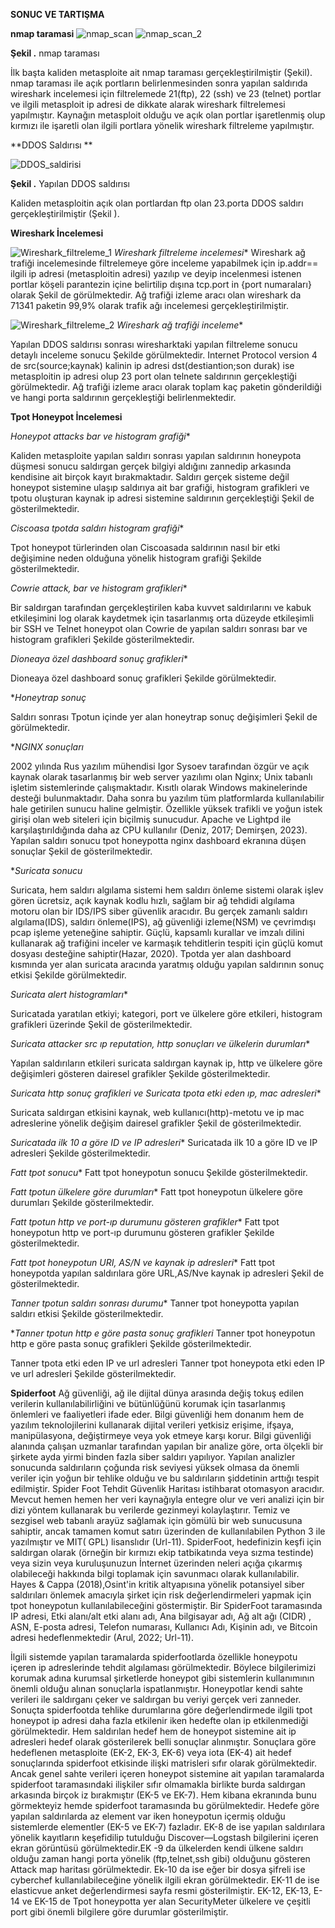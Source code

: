 **SONUC VE TARTIŞMA**

**nmap taramasi**
![nmap_scan](https://github.com/user-attachments/assets/e8418f29-556d-4f40-aa15-06cb04912b0b)
![nmap_scan_2](https://github.com/user-attachments/assets/0581ee2a-06af-49ce-9a87-178922f46203)

**Şekil .** nmap taraması

İlk başta kaliden metasploite ait nmap taraması gerçekleştirilmiştir (Şekil). nmap taraması ile açık portların  belirlenmesinden sonra  yapılan saldırıda wireshark incelemesi için filtrelemede 21(ftp), 22 (ssh) ve 23 (telnet) portlar ve ilgili metasploit ip adresi de dikkate alarak wireshark filtrelemesi yapılmıştır. Kaynağın metasploit olduğu ve açık olan portlar işaretlenmiş olup kırmızı ile işaretli olan ilgili portlara yönelik wireshark filtreleme yapılmıştır.

**DDOS Saldırısı **

![DDOS_saldirisi](https://github.com/user-attachments/assets/615a30c0-b62c-4c6e-a811-031fb331fff0)

**Şekil .** Yapılan DDOS saldırısı

Kaliden metasploitin açık olan portlardan ftp olan 23.porta DDOS saldırı gerçekleştirilmiştir (Şekil ).

**Wireshark İncelemesi**

![Wireshark_filtreleme_1](https://github.com/user-attachments/assets/37a176bc-d311-4fa7-956b-8166cea11581)
*Wireshark filtreleme incelemesi**
Wireshark ağ trafiği incelemesinde filtrelemeye göre inceleme yapabilmek için ip.addr== ilgili ip adresi (metasploitin adresi) yazılıp ve deyip incelenmesi istenen portlar köşeli parantezin içine belirtilip dışına tcp.port in {port numaraları} olarak Şekil de görülmektedir. Ağ trafiği izleme aracı olan wireshark da 71341 paketin 99,9% olarak trafik ağı incelemesi gerçekleştirilmiştir.

![Wireshark_filtreleme_2](https://github.com/user-attachments/assets/35990928-b1e6-4a9a-b09c-2ff16195d66b)
*Wireshark ağ trafiği inceleme**

Yapılan DDOS saldırısı sonrası wiresharktaki yapılan filtreleme sonucu detaylı inceleme sonucu Şekilde görülmektedir. Internet Protocol version 4 de src(source;kaynak) kalinin ip adresi dst(destiantion;son durak) ise metasploitin ip adresi olup 23 port olan telnete saldırının gerçekleştiği görülmektedir. 
Ağ trafiği izleme aracı olarak toplam kaç paketin gönderildiği ve hangi porta saldırının gerçekleştiği belirlenmektedir. 

**Tpot Honeypot İncelemesi**




*Honeypot attacks bar ve histogram grafiği**

Kaliden metasploite yapılan saldırı sonrası yapılan saldırının honeypota düşmesi sonucu saldırgan gerçek bilgiyi aldığını zannedip arkasında kendisine ait birçok kayıt bırakmaktadır. Saldırı gerçek sisteme değil honeypot sistemine ulaşıp saldırıya ait bar grafiği, histogram grafikleri ve tpotu oluşturan kaynak ip adresi sistemine saldırının gerçekleştiği Şekil  de gösterilmektedir.






*Ciscoasa tpotda saldırı histogram grafiği**

Tpot honeypot türlerinden olan Ciscoasada saldırının nasıl bir etki değişimine neden olduğuna yönelik histogram grafiği Şekilde gösterilmektedir.







*Cowrie attack, bar ve histogram grafikleri**

Bir saldırgan tarafından gerçekleştirilen kaba kuvvet saldırılarını ve kabuk etkileşimini log olarak kaydetmek için tasarlanmış orta düzeyde etkileşimli bir SSH ve Telnet honeypot olan Cowrie de yapılan saldırı sonrası  bar ve histogram grafikleri Şekilde gösterilmektedir.





*Dioneaya özel dashboard sonuç grafikleri**

Dioneaya özel dashboard sonuç grafikleri Şekilde görülmektedir.






**Honeytrap sonuç*

Saldırı sonrası Tpotun içinde yer alan honeytrap sonuç değişimleri Şekil de görülmektedir.







**NGINX sonuçları*

2002 yılında Rus yazılım mühendisi Igor Sysoev tarafından özgür ve açık kaynak olarak tasarlanmış bir web server yazılımı olan Nginx; Unix tabanlı işletim sistemlerinde çalışmaktadır. Kısıtlı olarak Windows makinelerinde desteği bulunmaktadır. Daha sonra bu yazılım tüm platformlarda kullanılabilir hale getirilen sunucu haline gelmiştir. Özellikle yüksek trafikli ve yoğun istek girişi olan web siteleri için biçilmiş sunucudur. Apache ve Lightpd ile karşılaştırıldığında daha az CPU kullanılır (Deniz, 2017; Demirşen, 2023). Yapılan saldırı sonucu tpot honeypotta nginx dashboard ekranına düşen sonuçlar Şekil de gösterilmektedir.






**Suricata sonucu*

Suricata, hem saldırı algılama sistemi hem saldırı önleme sistemi olarak işlev gören ücretsiz, açık kaynak kodlu hızlı, sağlam bir ağ tehdidi algılama motoru olan bir IDS/IPS siber güvenlik aracıdır. Bu gerçek zamanlı saldırı algılama(IDS), saldırı önleme(IPS), ağ güvenliği izleme(NSM) ve çevrimdışı pcap işleme yeteneğine sahiptir. Güçlü, kapsamlı kurallar ve imzalı dilini kullanarak ağ trafiğini inceler ve karmaşık tehditlerin tespiti için güçlü komut dosyası desteğine sahiptir(Hazar, 2020). Tpotda yer alan dashboard kısmında yer alan suricata aracında yaratmış olduğu yapılan saldırının sonuç etkisi Şekilde görülmektedir.






*Suricata alert histogramları**

Suricatada yaratılan etkiyi; kategori, port ve ülkelere göre etkileri, histogram grafikleri üzerinde Şekil de gösterilmektedir.








*Suricata attacker src ıp reputation, http sonuçları ve ülkelerin durumları**

Yapılan saldırıların etkileri suricata saldırgan kaynak ip, http ve ülkelere göre değişimleri gösteren dairesel grafikler Şekilde gösterilmektedir.









*Suricata http sonuç grafikleri ve Suricata tpota etki eden ıp, mac adresleri**

Suricata saldırgan etkisini kaynak, web kullanıcı(http)-metotu ve ip mac adreslerine yönelik değişim dairesel grafikler Şekil de gösterilmektedir.







*Suricatada ilk 10 a göre ID ve IP adresleri**
Suricatada ilk 10 a göre ID ve IP adresleri Şekilde gösterilmektedir.






*Fatt tpot sonucu**
Fatt tpot honeypotun sonucu Şekilde gösterilmektedir.







*Fatt tpotun ülkelere göre durumları**
Fatt tpot honeypotun ülkelere göre durumları Şekilde gösterilmektedir.





*Fatt tpotun http ve port-ıp durumunu gösteren grafikler**
Fatt tpot honeypotun http ve port-ıp durumunu gösteren grafikler Şekilde gösterilmektedir.







*Fatt tpot honeypotun URI, AS/N ve kaynak ip adresleri**
Fatt tpot honeypotda yapılan saldırılara göre URL,AS/Nve kaynak ip adresleri Şekil de gösterilmektedir.






*Tanner tpotun saldırı sonrası durumu**
Tanner tpot honeypotta yapılan saldırı etkisi Şekilde gösterilmektedir.  





**Tanner tpotun http e göre pasta sonuç grafikleri*
Tanner tpot honeypotun http e göre pasta sonuç grafikleri Şekilde gösterilmektedir.








Tanner tpota etki eden  IP ve url adresleri
Tanner tpot honeypota etki eden IP ve url adresleri Şekilde gösterilmektedir.




**Spiderfoot**
Ağ güvenliği, ağ ile dijital dünya arasında değiş tokuş edilen verilerin kullanılabilirliğini ve bütünlüğünü korumak için tasarlanmış önlemleri ve faaliyetleri ifade eder. Bilgi güvenliği hem donanım hem de yazılım teknolojilerini kullanarak dijital verileri yetkisiz erişime, ifşaya, manipülasyona, değiştirmeye veya yok etmeye karşı korur.  Bilgi güvenliği alanında çalışan uzmanlar tarafından yapılan bir analize göre, orta ölçekli bir şirkete ayda yirmi binden fazla siber saldırı yapılıyor. Yapılan analizler sonucunda saldırıların çoğunda risk seviyesi yüksek olmasa da önemli veriler için yoğun bir tehlike olduğu ve bu saldırıların şiddetinin arttığı tespit edilmiştir.  Spider Foot Tehdit Güvenlik Haritası istihbarat otomasyon aracıdır.  Mevcut hemen hemen her veri kaynağıyla entegre olur ve veri analizi için bir dizi yöntem kullanarak bu verilerde gezinmeyi kolaylaştırır. Temiz ve sezgisel web tabanlı arayüz sağlamak için gömülü bir web sunucusuna sahiptir, ancak tamamen komut satırı üzerinden de kullanılabilen Python 3 ile yazılmıştır ve MIT( GPL) lisanslıdır (Url-11). SpiderFoot, hedefinizin keşfi için saldırgan olarak (örneğin bir kırmızı ekip tatbikatında veya sızma testinde) veya sizin veya kuruluşunuzun İnternet üzerinden neleri açığa çıkarmış olabileceği hakkında bilgi toplamak için savunmacı olarak kullanılabilir. Hayes & Cappa (2018),Osint'in kritik altyapısına yönelik potansiyel siber saldırıları önlemek amacıyla şirket için risk değerlendirmeleri yapmak için tpot honeypotun kullanılabileceğini göstermiştir. Bir SpiderFoot taramasında IP adresi, Etki alanı/alt etki alanı adı, Ana bilgisayar adı, Ağ alt ağı (CIDR) , ASN, E-posta adresi, Telefon numarası, Kullanıcı Adı, Kişinin adı, ve Bitcoin adresi hedeflenmektedir (Arul, 2022; Url-11). 








İlgili sistemde yapılan taramalarda spiderfootlarda özellikle honeypotu içeren ip adreslerinde tehdit algılaması görülmektedir. Böylece bilgilerimizi korumak adına kurumsal şirketlerde honeypot gibi sistemlerin kullanımının önemli olduğu alınan sonuçlarla ispatlanmıştır. Honeypotlar kendi sahte verileri ile saldırganı çeker ve saldırgan bu veriyi gerçek veri zanneder. Sonuçta spiderfootda tehlike durumlarına göre değerlendirmede ilgili tpot honeypot ip adresi  daha fazla etkilenir iken hedefte olan ip etkilenmediği görülmektedir. Hem saldırılan hedef hem de honeypot sistemine ait ip adresleri hedef olarak gösterilerek belli sonuçlar alınmıştır. Sonuçlara göre hedeflenen metasploite (EK-2, EK-3, EK-6)  veya iota (EK-4) ait hedef sonuçlarında spiderfoot etkisinde ilişki matrisleri sıfır olarak görülmektedir. Ancak genel sahte verileri içeren honeypot sistemine ait yapılan taramalarda spiderfoot taramasındaki ilişkiler sıfır olmamakla birlikte burda saldırgan arkasında birçok iz bırakmıştır (EK-5 ve EK-7). Hem kibana ekranında bunu görmekteyiz hemde spiderfoot taramasında bu görülmektedir. Hedefe göre yapılan saldırılarda az element var iken honeypotun içermiş olduğu sistemlerde elementler (EK-5 ve EK-7) fazladır. EK-8 de ise yapılan saldırılara yönelik kayıtların keşefidilip tutulduğu Discover—Logstash bilgilerini içeren ekran görüntüsü görülmektedir.EK -9 da ülkelerden kendi ülkene saldırı olduğu zaman hangi porta yönelik (ftp,telnet,ssh gibi) olduğunu gösteren Attack map haritası görülmektedir. Ek-10 da ise eğer bir dosya şifreli ise cyberchef kullanılabileceğine yönelik ilgili ekran görülmektedir. EK-11 de ise elasticvue anket değerlendirmesi sayfa resmi gösterilmiştir. EK-12, EK-13, E-14 ve EK-15 de Tpot honeypotta yer alan SecurityMeter ülkelere ve çeşitli port gibi önemli bilgilere göre durumlar gösterilmiştir.


